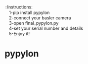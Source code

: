 
◌Instructions:<br />
  &emsp;1-pip install pypylon <br />
  &emsp;2-connect your basler camera <br />
  &emsp;3-open final_pypylon.py <br />
  &emsp;4-set your serial number and details <br />
  &emsp;5-Enjoy it! <br />

# pypylon
